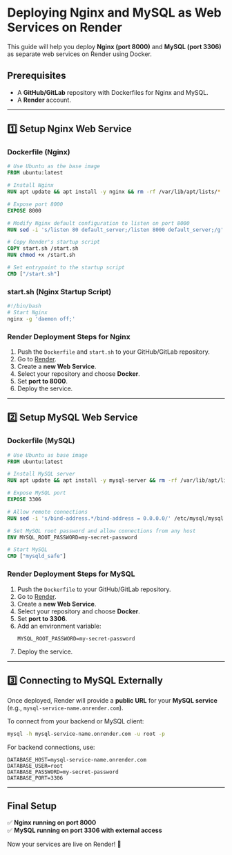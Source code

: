 # Deploying Nginx and MySQL as Web Services on Render

This guide will help you deploy **Nginx (port 8000)** and **MySQL (port 3306)** as separate web services on Render using Docker.

## Prerequisites
- A **GitHub/GitLab** repository with Dockerfiles for Nginx and MySQL.
- A **Render** account.

---

## 1️⃣ **Setup Nginx Web Service**

### **Dockerfile (Nginx)**
```dockerfile
# Use Ubuntu as the base image
FROM ubuntu:latest

# Install Nginx
RUN apt update && apt install -y nginx && rm -rf /var/lib/apt/lists/*

# Expose port 8000
EXPOSE 8000

# Modify Nginx default configuration to listen on port 8000
RUN sed -i 's/listen 80 default_server;/listen 8000 default_server;/g' /etc/nginx/sites-available/default

# Copy Render's startup script
COPY start.sh /start.sh
RUN chmod +x /start.sh

# Set entrypoint to the startup script
CMD ["/start.sh"]
```

### **start.sh (Nginx Startup Script)**
```sh
#!/bin/bash
# Start Nginx
nginx -g 'daemon off;'
```

### **Render Deployment Steps for Nginx**
1. Push the `Dockerfile` and `start.sh` to your GitHub/GitLab repository.
2. Go to [Render](https://dashboard.render.com/).
3. Create a **new Web Service**.
4. Select your repository and choose **Docker**.
5. Set **port to 8000**.
6. Deploy the service.

---

## 2️⃣ **Setup MySQL Web Service**

### **Dockerfile (MySQL)**
```dockerfile
# Use Ubuntu as base image
FROM ubuntu:latest

# Install MySQL server
RUN apt update && apt install -y mysql-server && rm -rf /var/lib/apt/lists/*

# Expose MySQL port
EXPOSE 3306

# Allow remote connections
RUN sed -i 's/bind-address.*/bind-address = 0.0.0.0/' /etc/mysql/mysql.conf.d/mysqld.cnf

# Set MySQL root password and allow connections from any host
ENV MYSQL_ROOT_PASSWORD=my-secret-password

# Start MySQL
CMD ["mysqld_safe"]
```

### **Render Deployment Steps for MySQL**
1. Push the `Dockerfile` to your GitHub/GitLab repository.
2. Go to [Render](https://dashboard.render.com/).
3. Create a **new Web Service**.
4. Select your repository and choose **Docker**.
5. Set **port to 3306**.
6. Add an environment variable:
   ```
   MYSQL_ROOT_PASSWORD=my-secret-password
   ```
7. Deploy the service.

---

## 3️⃣ **Connecting to MySQL Externally**
Once deployed, Render will provide a **public URL** for your **MySQL service** (e.g., `mysql-service-name.onrender.com`).

To connect from your backend or MySQL client:
```sh
mysql -h mysql-service-name.onrender.com -u root -p
```

For backend connections, use:
```
DATABASE_HOST=mysql-service-name.onrender.com
DATABASE_USER=root
DATABASE_PASSWORD=my-secret-password
DATABASE_PORT=3306
```

---

## **Final Setup**
✅ **Nginx running on port 8000**  
✅ **MySQL running on port 3306 with external access**  

Now your services are live on Render! 🚀

